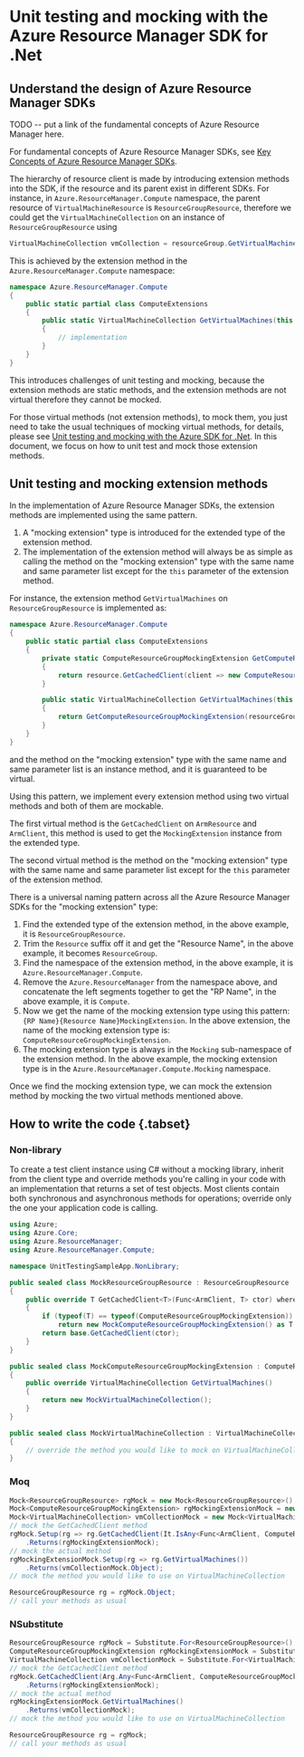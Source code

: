 # Unit testing and mocking with the Azure Resource Manager SDK for .Net

## Understand the design of Azure Resource Manager SDKs

TODO -- put a link of the fundamental concepts of Azure Resource Manager here.

For fundamental concepts of Azure Resource Manager SDKs, see [Key Concepts of Azure Resource Manager SDKs](https://github.com/Azure/azure-sdk-for-net/tree/main/sdk/resourcemanager/Azure.ResourceManager#key-concepts).

The hierarchy of resource client is made by introducing extension methods into the SDK, if the resource and its parent exist in different SDKs.
For instance, in `Azure.ResourceManager.Compute` namespace, the parent resource of `VirtualMachineResource` is `ResourceGroupResource`, therefore we could get the `VirtualMachineCollection` on an instance of `ResourceGroupResource` using
```csharp
VirtualMachineCollection vmCollection = resourceGroup.GetVirtualMachines();
```

This is achieved by the extension method in the `Azure.ResourceManager.Compute` namespace:
```csharp
namespace Azure.ResourceManager.Compute
{
    public static partial class ComputeExtensions
    {
        public static VirtualMachineCollection GetVirtualMachines(this ResourceGroupResource resourceGroup)
        {
            // implementation
        }
    }
}
```

This introduces challenges of unit testing and mocking, because the extension methods are static methods, and the extension methods are not virtual therefore they cannot be mocked.

For those virtual methods (not extension methods), to mock them, you just need to take the usual techniques of mocking virtual methods, for details, please see [Unit testing and mocking with the Azure SDK for .Net](https://learn.microsoft.com/en-us/dotnet/azure/sdk/unit-testing-mocking?tabs=csharp).
In this document, we focus on how to unit test and mock those extension methods.

## Unit testing and mocking extension methods

In the implementation of Azure Resource Manager SDKs, the extension methods are implemented using the same pattern.

1. A "mocking extension" type is introduced for the extended type of the extension method.
2. The implementation of the extension method will always be as simple as calling the method on the "mocking extension" type with the same name and same parameter list except for the `this` parameter of the extension method.

For instance, the extension method `GetVirtualMachines` on `ResourceGroupResource` is implemented as:
```csharp
namespace Azure.ResourceManager.Compute
{
    public static partial class ComputeExtensions
    {
        private static ComputeResourceGroupMockingExtension GetComputeResourceGroupMockingExtension(ArmResource resource)
        {
            return resource.GetCachedClient(client => new ComputeResourceGroupMockingExtension(client, resource.Id));
        }

        public static VirtualMachineCollection GetVirtualMachines(this ResourceGroupResource resourceGroup)
        {
            return GetComputeResourceGroupMockingExtension(resourceGroup).GetVirtualMachines();
        }
    }
}
```

and the method on the "mocking extension" type with the same name and same parameter list is an instance method, and it is guaranteed to be virtual.

Using this pattern, we implement every extension method using two virtual methods and both of them are mockable.

The first virtual method is the `GetCachedClient` on `ArmResource` and `ArmClient`, this method is used to get the `MockingExtension` instance from the extended type.

The second virtual method is the method on the "mocking extension" type with the same name and same parameter list except for the `this` parameter of the extension method.

There is a universal naming pattern across all the Azure Resource Manager SDKs for the "mocking extension" type:

1. Find the extended type of the extension method, in the above example, it is `ResourceGroupResource`.
2. Trim the `Resource` suffix off it and get the "Resource Name", in the above example, it becomes `ResourceGroup`.
3. Find the namespace of the extension method, in the above example, it is `Azure.ResourceManager.Compute`.
4. Remove the `Azure.ResourceManager` from the namespace above, and concatenate the left segments together to get the "RP Name", in the above example, it is `Compute`.
5. Now we get the name of the mocking extension type using this pattern: `{RP Name}{Resource Name}MockingExtension`. In the above extension, the name of the mocking extension type is: `ComputeResourceGroupMockingExtension`.
6. The mocking extension type is always in the `Mocking` sub-namespace of the extension method. In the above example, the mocking extension type is in the `Azure.ResourceManager.Compute.Mocking` namespace.

Once we find the mocking extension type, we can mock the extension method by mocking the two virtual methods mentioned above.

## How to write the code {.tabset}

### Non-library

To create a test client instance using C# without a mocking library, inherit from the client type and override methods you're calling in your code with an implementation that returns a set of test objects. Most clients contain both synchronous and asynchronous methods for operations; override only the one your application code is calling.

```csharp
using Azure;
using Azure.Core;
using Azure.ResourceManager;
using Azure.ResourceManager.Compute;

namespace UnitTestingSampleApp.NonLibrary;

public sealed class MockResourceGroupResource : ResourceGroupResource
{
    public override T GetCachedClient<T>(Func<ArmClient, T> ctor) where T : class
    {
        if (typeof(T) == typeof(ComputeResourceGroupMockingExtension))
            return new MockComputeResourceGroupMockingExtension() as T;
        return base.GetCachedClient(ctor);
    }
}

public sealed class MockComputeResourceGroupMockingExtension : ComputeResourceGroupMockingExtension
{
    public override VirtualMachineCollection GetVirtualMachines()
    {
        return new MockVirtualMachineCollection();
    }
}

public sealed class MockVirtualMachineCollection : VirtualMachineCollection
{
    // override the method you would like to mock on VirtualMachineCollection here
}
```

### Moq

```csharp
Mock<ResourceGroupResource> rgMock = new Mock<ResourceGroupResource>();
Mock<ComputeResourceGroupMockingExtension> rgMockingExtensionMock = new Mock<ComputeResourceGroupMockingExtension>();
Mock<VirtualMachineCollection> vmCollectionMock = new Mock<VirtualMachineCollection>();
// mock the GetCachedClient method
rgMock.Setup(rg => rg.GetCachedClient(It.IsAny<Func<ArmClient, ComputeResourceGroupMockingExtension>>()))
    .Returns(rgMockingExtensionMock);
// mock the actual method
rgMockingExtensionMock.Setup(rg => rg.GetVirtualMachines())
    .Returns(vmCollectionMock.Object);
// mock the method you would like to use on VirtualMachineCollection

ResourceGroupResource rg = rgMock.Object;
// call your methods as usual
```

### NSubstitute

```csharp
ResourceGroupResource rgMock = Substitute.For<ResourceGroupResource>();
ComputeResourceGroupMockingExtension rgMockingExtensionMock = Substitute.For<ComputeResourceGroupMockingExtension>();
VirtualMachineCollection vmCollectionMock = Substitute.For<VirtualMachineCollection>();
// mock the GetCachedClient method
rgMock.GetCachedClient(Arg.Any<Func<ArmClient, ComputeResourceGroupMockingExtension>>())
    .Returns(rgMockingExtensionMock);
// mock the actual method
rgMockingExtensionMock.GetVirtualMachines()
    .Returns(vmCollectionMock);
// mock the method you would like to use on VirtualMachineCollection

ResourceGroupResource rg = rgMock;
// call your methods as usual
```
```
